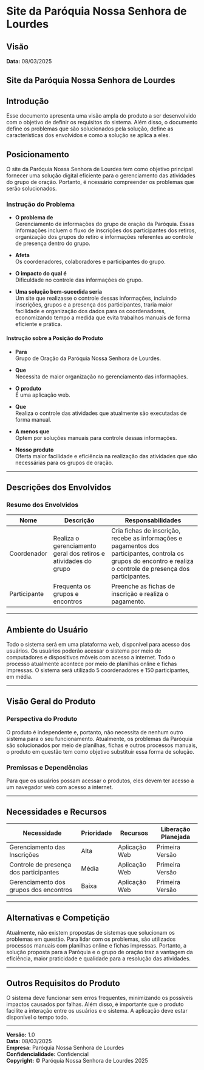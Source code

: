 # Site da Paróquia Nossa Senhora de Lourdes

## Visão

**Data:** 08/03/2025

## Site da Paróquia Nossa Senhora de Lourdes

## Introdução

Esse documento apresenta uma visão ampla do produto a ser desenvolvido com o objetivo de definir os requisitos do sistema. Além disso, o documento define os problemas que são solucionados pela solução, define as características dos envolvidos e como a solução se aplica a eles.

## Posicionamento

O site da Paróquia Nossa Senhora de Lourdes tem como objetivo principal fornecer uma solução digital eficiente para o gerenciamento das atividades do grupo de oração. Portanto, é ncessário compreender os problemas que serão solucionados.

### Instrução do Problema

- **O problema de**  
  Gerenciamento de informações do grupo de oração da Paróquia. Essas informações incluem o fluxo de inscrições dos participantes dos retiros, organização dos grupos do retiro e informações referentes ao controle de presença dentro do grupo.

- **Afeta**  
  Os coordenadores, colaboradores e participantes do grupo.

- **O impacto do qual é**  
  Dificuldade no controle das informações do grupo.

- **Uma solução bem-sucedida seria**  
  Um site que realizasse o controle dessas informações, incluindo inscrições, grupos e a presença dos participantes, traria maior facilidade e organização dos dados para os coordenadores, economizando tempo a medida que evita trabalhos manuais de forma eficiente e prática.

#### Instrução sobre a Posição do Produto


- **Para**  
  Grupo de Oração da Paróquia Nossa Senhora de Lourdes.

- **Que**  
  Necessita de maior organização no gerenciamento das informações.

- **O produto**  
  É uma aplicação web.

- **Que**  
  Realiza o controle das atividades que atualmente são executadas de forma manual.

- **A menos que**  
  Optem por soluções manuais para controle dessas informações.

- **Nosso produto**  
  Oferta maior facilidade e eficiência na realização das atividades que são necessárias para os grupos de oração.


---

## Descrições dos Envolvidos

### Resumo dos Envolvidos

| Nome  | Descrição | Responsabilidades |
|-------|-----------|------------------|
| Coordenador | Realiza o gerenciamento geral dos retiros e atividades do grupo | Cria fichas de inscrição, recebe as informações e pagamentos dos participantes, controla os grupos do encontro e realiza o controle de presença dos participantes. |
| Participante | Frequenta os grupos e encontros | Preenche as fichas de inscrição e realiza o pagamento. | 

---

## Ambiente do Usuário

Todo o sistema será em uma plataforma web, disponível para acesso dos usuários. Os usuários poderão acessar o sistema por meio de computadores e dispositivos móveis com acesso a internet. Todo o processo atualmente acontece por meio de planilhas online e fichas impressas. O sistema será utilizado 5 coordenadores e 150 participantes, em média.

---

## Visão Geral do Produto

### Perspectiva do Produto

O produto é independente e, portanto, não necessita de nenhum outro sistema para o seu funcionamento. Atualmente, os problemas da Paróquia são solucionados por meio de planilhas, fichas e outros processos manuais, o produto em questão tem como objetivo substituir essa forma de solução.

### Premissas e Dependências

Para que os usuários possam acessar o produtos, eles devem ter acesso a um navegador web com acesso a internet.

---

## Necessidades e Recursos

| Necessidade | Prioridade | Recursos | Liberação Planejada |
|------------|-----------|---------|-------------------|
| Gerenciamento das Inscrições | Alta | Aplicação Web | Primeira Versão |
| Controle de presença dos participantes | Média | Aplicação Web | Primeira Versão |
| Gerenciamento dos grupos dos encontros | Baixa | Aplicação Web | Primeira Versão |

---

## Alternativas e Competição

Atualmente, não existem propostas de sistemas que solucionam os problemas em questão. Para lidar com os problemas, são utilizados processos manuais com planilhas online e fichas impressas. Portanto, a solução proposta para a Paróquia e o grupo de oração traz a vantagem da eficiência, maior praticidade e qualidade para a resolução das atividades.

---

## Outros Requisitos do Produto

O sistema deve funcionar sem erros frequentes, minimizando os possíveis impactos causados por falhas. Além disso, é importante que o produto facilite a interação entre os usuários e o sistema. A aplicação deve estar disponível o tempo todo.

---

**Versão:** 1.0  
**Data:** 08/03/2025  
**Empresa:** Paróquia Nossa Senhora de Lourdes  
**Confidencialidade:** Confidencial  
**Copyright:** © Paróquia Nossa Senhora de Lourdes 2025